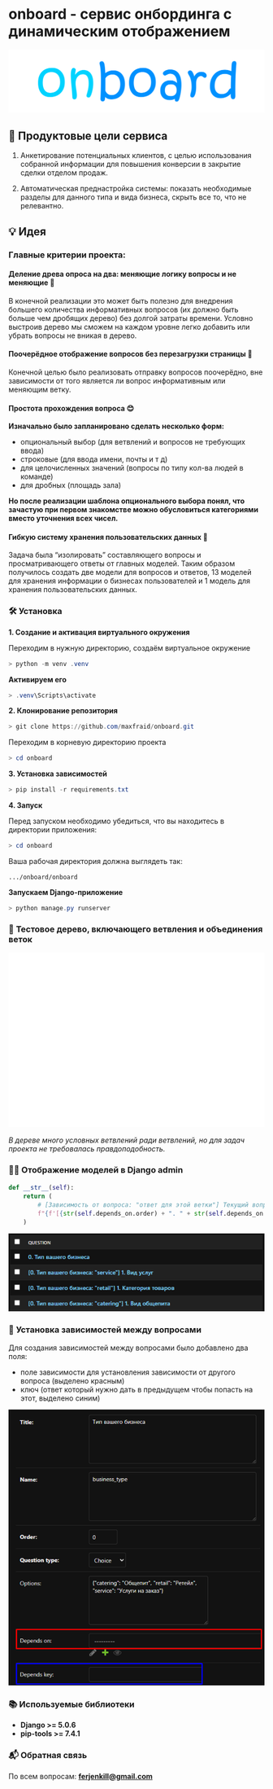 # **onboard - сервис онбординга с динамическим отображением**

<p align="center">
  <img src="static/logo.png" alt="logo">
</p>

## 🎯 **Продуктовые цели сервиса**

1. Анкетирование потенциальных клиентов, с целью использования собранной информации для повышения конверсии в закрытие сделки отделом продаж.

2. Автоматическая преднастройка системы: показать необходимые разделы для данного типа и вида бизнеса, скрыть все то, что не релевантно.


## 💡 **Идея**

### **Главные критерии проекта:**

#### **Деление древа опроса на два: меняющие логику вопросы и не меняющие** 🔀

В конечной реализации это может быть полезно для внедрения большего количества информативных вопросов (их должно быть больше чем дробящих дерево) без долгой затраты времени. Условно выстроив дерево мы сможем на каждом уровне легко добавить или убрать вопросы не вникая в дерево.

#### **Поочерёдное отображение вопросов без перезагрузки страницы** 🔄

Конечной целью было реализовать отправку вопросов поочерёдно, вне зависимости от того является ли вопрос информативным или меняющим ветку.

#### **Простота прохождения вопроса** 😊

**Изначально было запланировано сделать несколько форм:**

- опциональный выбор (для ветвлений и вопросов не требующих ввода)
- строковые (для ввода имени, почты и т д)
- для целочисленных значений (вопросы по типу кол-ва людей в команде)
- для дробных (площадь зала)

**Но после реализации шаблона опционального выбора понял, что зачастую при первом знакомстве можно обусловиться категориями вместо уточнения всех чисел.**

#### **Гибкую систему хранения пользовательских данных** 📂

Задача была “изолировать” составляющего вопросы и просматривающего ответы от главных моделей. Таким образом получилось создать две модели для вопросов и ответов, 13 моделей для хранения информации о бизнесах пользователей и 1 модель для хранения пользовательских данных.

### 🛠️ **Установка** 

**1. Создание и активация виртуального окружения**

Переходим в нужную директорию, создаём виртуальное окружение

```powershell
> python -m venv .venv
```

**Активируем его**

```powershell
> .venv\Scripts\activate
```

**2. Клонирование репозитория**

```powershell
> git clone https://github.com/maxfraid/onboard.git
```

Переходим в корневую директорию проекта

```powershell
> cd onboard
```

**3. Установка зависимостей**

```powershell
> pip install -r requirements.txt
```

**4. Запуск**

Перед запуском необходимо убедиться, что вы находитесь в директории приложения:

```powershell
> cd onboard
```

Ваша рабочая директория должна выглядеть так:
```path
.../onboard/onboard
```

**Запускаем Django-приложение**

```powershell
> python manage.py runserver
```

### 🌳 **Тестовое дерево, включающего ветвления и объединения веток**

<p align="center">
  <img src="static/tree.png" alt="tree">
</p>

*В дереве много условных ветвлений ради ветвлений, но для задач проекта не требовалась правдоподобность.*

### 👩‍💻 **Отображение моделей в Django admin**

```python
def __str__(self):
    return (
        # [Зависимость от вопроса: "ответ для этой ветки"] Текущий вопрос
        f"{f'[{str(self.depends_on.order) + ". " + str(self.depends_on.title)}: "{self.depends_key if self.depends_key else 'ANY'}"] ' if self.depends_on else ""}" + f"{str(self.order)}. " + self.title
    )
```

<p align="center">
  <img src="static/django_admin.png" alt="django_admin">
</p>


### 🔗 **Установка зависимостей между вопросами**

Для создания зависимостей между вопросами было добавлено два поля:
- поле зависимости для установления зависимости от другого вопроса (выделено красным)
- ключ (ответ который нужно дать в предыдущем чтобы попасть на этот, выделено синим)

<p align="center">
  <img src="static/questions_pairing.png" alt="django_admin">
</p>

### 📚 **Используемые библиотеки**

-   **Django >= 5.0.6**
-   **pip-tools >= 7.4.1**

### 📬 **Обратная связь**

По всем вопросам: **ferjenkill@gmail.com**
